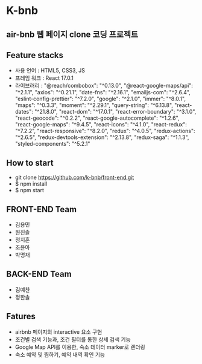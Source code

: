 # K-bnb

## air-bnb 웹 페이지 clone 코딩 프로젝트

## Feature stacks

- 사용 언어 : HTML5, CSS3, JS
- 프레임 워크 : React 17.0.1
- 라이브러리 :
  "@reach/combobox": "^0.13.0",
  "@react-google-maps/api": "^2.1.1",
  "axios": "^0.21.1",
  "date-fns": "^2.16.1",
  "emailjs-com": "^2.6.4",
  "eslint-config-prettier": "^7.2.0",
  "google": "^2.1.0",
  "immer": "^8.0.1",
  "maps": "^0.3.3",
  "moment": "^2.29.1",
  "query-string": "^6.13.8",
  "react-dates": "^21.8.0",
  "react-dom": "^17.0.1",
  "react-error-boundary": "^3.1.0",
  "react-geocode": "^0.2.2",
  "react-google-autocomplete": "^1.2.6",
  "react-google-maps": "^9.4.5",
  "react-icons": "^4.1.0",
  "react-redux": "^7.2.2",
  "react-responsive": "^8.2.0",
  "redux": "^4.0.5",
  "redux-actions": "^2.6.5",
  "redux-devtools-extension": "^2.13.8",
  "redux-saga": "^1.1.3",
  "styled-components": "^5.2.1"

## How to start

- git clone https://github.com/k-bnb/front-end.git
- $ npm install
- $ npm start

## FRONT-END Team

- 김용민
- 원진솔
- 정지훈
- 조윤아
- 박명재

## BACK-END Team

- 김예찬
- 정한솔

## Fatures

- airbnb 페이지의 interactive 요소 구현
- 조건별 검색 기능과, 조건 필터를 통한 상세 검색 기능
- Google Map API를 이용한, 숙소 데이터 marker로 렌더링
- 숙소 예약 및 찜하기, 예약 내역 확인 기능
